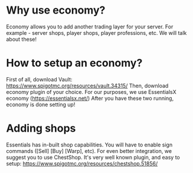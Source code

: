# Why use economy?
Economy allows you to add another trading layer for your server. For example - server shops, player shops, player professions, etc. We will talk about these!

# How to setup an economy?
First of all, download Vault:
https://www.spigotmc.org/resources/vault.34315/
Then, download economy plugin of your choice. For our purposes, we use EssentialsX economy (https://essentialsx.net/)
After you have these two running, economy is done setting up!

# Adding shops
Essentials has in-built shop capabilities. You will have to enable sign commands ([Sell] [Buy] [Warp], etc).
For even better integration, we suggest you to use ChestShop. It's very well known plugin, and easy to setup: https://www.spigotmc.org/resources/chestshop.51856/
